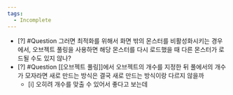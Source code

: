 ```yaml
---
tags:
  - Incomplete
---
```


- [?] #Question 그러면 최적화를 위해서 화면 밖의 몬스터를 비활성화시키는 경우에서, 오브젝트 풀링을 사용하면 해당 몬스터를 다시 로드했을 때 다른 몬스터가 로드될 수도 있지 않나?
- [?] #Question [[오브젝트 풀링]]에서 오브젝트의 개수를 지정한 뒤 풀에서의 개수가 모자라면 새로 만드는 방식은 결국 새로 만드는 방식이랑 다르지 않을까
	- [i] 오히려 개수를 맞출 수 있어서 좋다고 보는데